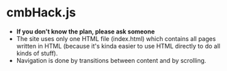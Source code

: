 cmbHack.js
==========

  * **If you don't know the plan, please ask someone**
  * The site uses only one HTML file (index.html) which contains all pages written in HTML (because it's kinda easier to use HTML directly to do all kinds of stuff).
  * Navigation is done by transitions between content and by scrolling.


